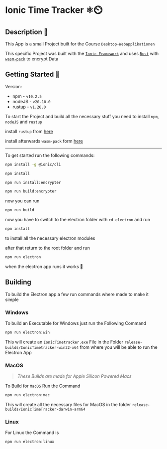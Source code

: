 # Ionic Time Tracker ⚛️⏲️

## Description 📓

This App is a small Project built for the Course `Desktop-Webapplikationen`

This specific Project was built with the [`Ionic Framework`](https://ionicframework.com/) and uses [`Rust`](https://www.rust-lang.org/) with [`wasm-pack`](https://github.com/rustwasm/wasm-bindgen) to encrypt Data

## Getting Started 🚀

Version:

- npm - `v10.2.5`
- nodeJS - `v20.10.0`
- rustup - `v1.26.0`

To start the Project and build all the necessary stuff you need to install `npm`, `nodeJS` and `rustup`

install `rustup` from [here](https://rustup.rs/)

install afterwards `wasm-pack` form [here](https://github.com/rustwasm/wasm-bindgen)

---

To get started run the following commands:

```sh
npm install -g @ionic/cli
```

```sh
npm install
```

```sh
npm run install:encrypter
```

```sh
npm run build:encrypter
```

now you can run

```sh
npm run build
```

now you have to switch to the electron folder with `cd electron` and run

```sh
npm install
```

to install all the necessary electron modules

after that return to the root folder and run

```sh
npm run electron
```

when the electron app runs it works 🫡

## Building

To build the Electron app a few run commands where made to make it simple

### Windows

To build an Executable for Windows just run the Following Command

```sh
npm run electron:win
```

This will create an `IonicTimetracker.exe` File in the Folder `release-builds/IonicTimetracker-win32-x64` from where you will be able to run the Electron App

### MacOS

> _These Builds are made for Apple Silicon Powered Macs_

To Build for `MacOS` Run the Command

```sh
npm run electron:mac
```

This will create all the necessary files for MacOS in the folder `release-builds/IonicTimeTracker-darwin-arm64`

### Linux

For Linux the Command is

```sh
npm run electron:linux
```
